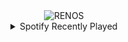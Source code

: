<div align="center">
<picture>
    <source media="(prefers-color-scheme: dark)" srcset="https://i.ibb.co/ZzNByYbb/output-gif.gif">
    <source media="(prefers-color-scheme: light)" srcset="https://i.ibb.co/ZzNByYbb/output-gif.gif">
    <img alt="RENOS" src="https://i.ibb.co/ZzNByYbb/output-gif.gif">
</picture>
<details>
<summary>Spotify Recently Played</summary>
<img src="https://spotify-recently-played-readme.vercel.app/api?user=31d6d6zerc5ct6kck32na2ozsqf4&unique=1&width=400" alt="Spotify" />
</details>
</div>

<!-- Image deletion URL: https://ibb.co/8gXrFdQQ/850a34b8b4e6a2291e5c0e66ab46dc20 -->